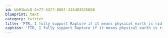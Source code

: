 ```yaml
---
id: bb91bdc0-2e77-43f7-806f-434d03535650
blueprint: text
category: twitter
title: 'FTR, I fully support Rapture if it means physical earth is rid of fundamentalists of all types'
caption: 'FTR, I fully support Rapture if it means physical earth is rid of fundamentalists of all types'
---
```


